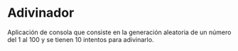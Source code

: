 # Adivinador
Aplicación de consola que consiste en la generación aleatoria de un número del 1 al 100 y se tienen 10 intentos para adivinarlo.
